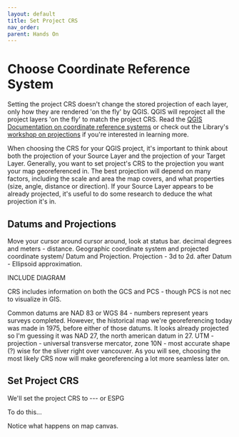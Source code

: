 ```yaml
---
layout: default
title: Set Project CRS
nav_order: 
parent: Hands On
---
```

# Choose Coordinate Reference System 

Setting the project CRS doesn't change the stored projection of each layer, only how they are rendered 'on the fly' by QGIS. QGIS will reproject all the project layers 'on the fly' to match the project CRS. Read the [QGIS Documentation on coordinate reference systems](https://docs.qgis.org/3.28/en/docs/gentle_gis_introduction/coordinate_reference_systems.html) or check out the Library's [workshop on projections](https://ubc-library-rc.github.io/map-projections/content/CRS.html) if you're interested in learning more. 

When choosing the CRS for your QGIS project, it's important to think about both the projection of your Source Layer and the projection of your Target Layer. Generally, you want to set project's CRS to the projection you want your map georeferenced in. The best projection will depend on many factors, including the scale and area the map covers, and what properties (size, angle, distance or direction). If your Source Layer appears to be already projected, it's useful to do some research to deduce the what projection it's in. 


## Datums and Projections 
Move your cursor around  cursor around, look at status bar. decimal degrees and meters - distance. Geographic coordinate system and projected coordinate system/ Datum and Projection. Projection - 3d to 2d. after Datum - Ellipsoid approximation. 
    
INCLUDE DIAGRAM
    
CRS includes information on both the GCS and PCS - though PCS is not nec to visualize in GIS. 

Common datums are NAD 83 or WGS 84 - numbers represent years surveys completed. However, the historical map we're georeferencing today was made in 1975, before either of those datums. It looks already projected so I'm guessing it was NAD 27, the north american datum in 27. UTM - projection - universal transverse mercator, zone 10N - most accurate shape (?) wise for the sliver right over vancouver. As you will see, choosing the most likely CRS now will make georeferencing a lot more seamless later on. 

<!--vancouver open data allows you to download in wgs or nad; download in wgs or else wont be coordinate-->


## Set Project CRS

We'll set the project CRS to --- or ESPG

To do this...


Notice what happens on map canvas. 


